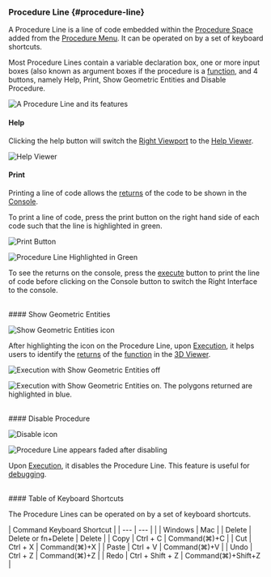 ### Procedure Line {#procedure-line}

A Procedure Line is a line of code embedded within the [Procedure Space](procedure_space.md) added from the [Procedure Menu](procedure_menu.md). It can be operated on by a set of keyboard shortcuts.<br>

Most Procedure Lines contain a variable declaration box, one or more input boxes (also known as argument boxes if the procedure is a [function](..\chapter_3_procedures\Functions.md), and 4 buttons, namely Help, Print, Show Geometric Entities and Disable Procedure. 

![A Procedure Line and its features](..\..\assets\chapter_1_assets\ProcedureLine.jpg)
<br>
#### Help 

Clicking the help button will switch the [Right Viewport](right_viewport.md) to the [Help Viewer](help_viewer.md).

![Help Viewer](..\..\assets\chapter_1_assets\Help.jpg)
<br>
#### Print

Printing a line of code allows the [returns](execute.md) of the code to be shown in the [Console](console.md). <br>

To print a line of code, press the print button on the right hand side of each code such that the line is highlighted in green.

![Print Button](..\..\assets\chapter_1_assets\PrintButtonRectangle.png)

![Procedure Line Highlighted in Green](..\..\assets\chapter_1_assets\GreenHighlight.png)

To see the returns on the console, press the [execute](execute.md) button to print the line of code before clicking on the Console button to switch the Right Interface to the console. 

<br>
#### Show Geometric Entities

![Show Geometric Entities icon](..\..\assets\chapter_1_assets\ShowGeometricEntities.png)

After highlighting the icon on the Procedure Line, upon [Execution](execute.md), it helps users to identify the [returns](execute.md) of the [function](..\chapter_3_procedures\Functions.md) in the [3D Viewer](3D_view.md).

![Execution with Show Geometric Entities off](..\..\assets\chapter_1_assets\Geomoff.png)

![Execution with Show Geometric Entities on. The polygons returned are highlighted in blue.](..\..\assets\chapter_1_assets\Geomon.png)

<br>
#### Disable Procedure

![Disable icon](..\..\assets\chapter_1_assets\Disable.png)

![Procedure Line appears faded after disabling](..\..\assets\chapter_1_assets\Disable2.png)

Upon [Execution](execute.md), it disables the Procedure Line. This feature is useful for [debugging](..\chapter_4_bugs_and_debugging\Debugging_Workflow.md).

<br>
#### Table of Keyboard Shortcuts

The Procedure Lines can be operated on by a set of keyboard shortcuts.

| Command <th colspan=2 align="center">Keyboard Shortcut |
| --- | --- |
|  | Windows | Mac |
| Delete | Delete or fn+Delete | Delete |
| Copy | Ctrl + C | Command(⌘)+C |
| Cut | Ctrl + X | Command(⌘)+X |
| Paste | Ctrl + V | Command(⌘)+V |
| Undo | Ctrl + Z | Command(⌘)+Z |
| Redo | Ctrl + Shift + Z | Command(⌘)+Shift+Z |
